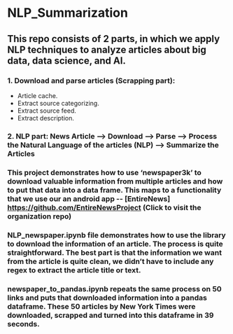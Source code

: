 # NLP_Summarization

## This repo consists of 2 parts, in which we apply NLP techniques to analyze articles about big data, data science, and AI.

### 1. Download and parse articles (Scrapping part):
* Article cache.
* Extract source categorizing.
* Extract source feed.
* Extract description.

### 2. NLP part: News Article --> Download --> Parse --> Process the Natural Language of the articles (NLP) --> Summarize the Articles 


### This project demonstrates how to use ‘newspaper3k’ to download valuable information from multiple articles and how to put that data into a data frame. This maps to a functionality that we use our an android app -- [EntireNews] <https://github.com/EntireNewsProject> (Click to visit the organization repo)

### NLP_newspaper.ipynb file demonstrates how to use the library to download the information of an article. The process is quite straightforward. The best part is that the information we want from the article is quite clean, we didn’t have to include any regex to extract the article title or text.

### newspaper_to_pandas.ipynb repeats the same process on 50 links and puts that downloaded information into a pandas dataframe. These 50 articles by New York Times were downloaded, scrapped and turned into this dataframe in 39 seconds. 
